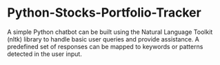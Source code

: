 # Python-Stocks-Portfolio-Tracker
A simple Python chatbot can be built using the Natural Language Toolkit (nltk) library to handle basic user queries and provide assistance. A predefined set of responses can be mapped to keywords or patterns detected in the user input.
